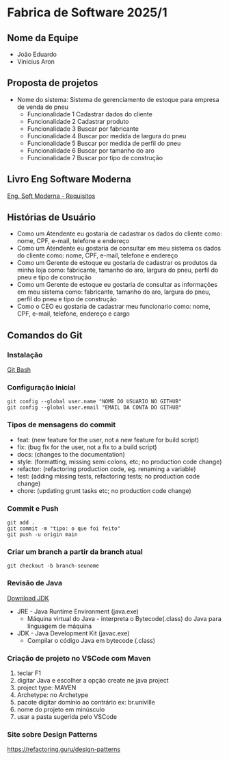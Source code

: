 # Fabrica de Software 2025/1

## Nome da Equipe
- João Eduardo
- Vinicius Aron

## Proposta de projetos

- Nome do sistema: Sistema de gerenciamento de estoque para empresa de venda de pneu
    - Funcionalidade 1 Cadastrar dados do cliente
    - Funcionalidade 2 Cadastrar produto
    - Funcionalidade 3 Buscar por fabricante
    - Funcionalidade 4 Buscar por medida de largura do pneu
    - Funcionalidade 5 Buscar por medida de perfil do pneu
    - Funcionalidade 6 Buscar por tamanho do aro
    - Funcionalidade 7 Buscar por tipo de construção

## Livro Eng Software Moderna
[Eng. Soft Moderna - Requisitos](https://engsoftmoderna.info/cap3.html)

## Histórias de Usuário
- Como um Atendente eu gostaria de cadastrar os dados do cliente como: nome, CPF, e-mail, telefone e endereço
- Como um Atendente eu gostaria de consultar em meu sistema os dados do cliente como: nome, CPF, e-mail, telefone e endereço
- Como um Gerente de estoque eu gostaria de cadastrar os produtos da minha loja como: fabricante, tamanho do aro, largura do pneu, perfil do pneu e tipo de construção
- Como um Gerente de estoque eu gostaria de consultar as informações em meu sistema como: fabricante, tamanho do aro, largura do pneu, perfil do pneu e tipo de construção
- Como o CEO eu gostaria de cadastrar meu funcionario como: nome, CPF, e-mail, telefone, endereço e cargo

## Comandos do Git

### Instalação
[Git Bash](https://git-scm.com/downloads)

### Configuração inicial

```
git config --global user.name "NOME DO USUARIO NO GITHUB"
git config --global user.email "EMAIL DA CONTA DO GITHUB"
```
### Tipos de mensagens do commit

- feat: (new feature for the user, not a new feature for build script)
- fix: (bug fix for the user, not a fix to a build script)
- docs: (changes to the documentation)
- style: (formatting, missing semi colons, etc; no production code change)
- refactor: (refactoring production code, eg. renaming a variable)
- test: (adding missing tests, refactoring tests; no production code change)
- chore: (updating grunt tasks etc; no production code change)

### Commit e Push

```
git add .
git commit -m "tipo: o que foi feito"
git push -u origin main
```

### Criar um branch a partir da branch atual
```
git checkout -b branch-seunome
```

### Revisão de Java

[Download JDK](https://adoptium.net/)

- JRE - Java Runtime Environment (java.exe)
  - Máquina virtual do Java - interpreta o Bytecode(.class) do Java para linguagem de máquina
- JDK - Java Development Kit (javac.exe)
  - Compilar o código Java em bytecode (.class)


### Criação de projeto no VSCode com Maven
1) teclar F1
2) digitar Java e escolher a opção create ne java project
3) project type: MAVEN
4) Archetype: no Archetype
5) pacote digitar domínio ao contrário ex: br.univille
6) nome do projeto em minúsculo
7) usar a pasta sugerida pelo VSCode

### Site sobre Design Patterns
https://refactoring.guru/design-patterns